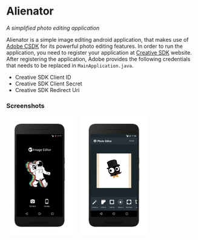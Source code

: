 # Alienator

*A simplified photo editing application*

Alienator is a simple image editing android application, that makes use of [Adobe CSDK](https://creativesdk.adobe.com/) for its powerful photo editing features. In order to run the application, you need to register your application at [Creative SDK](https://creativesdk.adobe.com/docs/android/#/articles/gettingstarted/index.html) website. After registering the application, Adobe provides the following credentials that needs to be replaced in ``` MainApplication.java ```.
- Creative SDK Client ID
- Creative SDK Client Secret
- Creative SDK Redirect Uri

### Screenshots

<img src="screenshots/home_screen.png" width="35%" align="left" />
<img src="screenshots/main_application.png" width="35%" align="left" hspace="20" />
